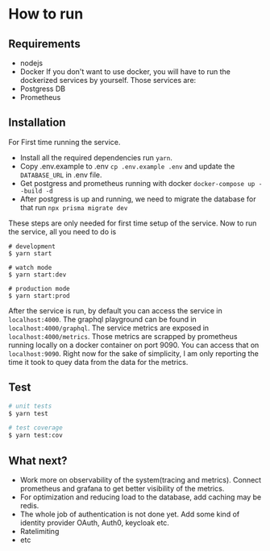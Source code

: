 # How to run

## Requirements

- nodejs
- Docker
  If you don't want to use docker, you will have to run the dockerized services by yourself. Those services are:
- Postgress DB
- Prometheus

## Installation

For First time running the service.

- Install all the required dependencies run `yarn`.
- Copy .env.example to .env `cp .env.example .env` and update the `DATABASE_URL` in .env file.
- Get postgress and prometheus running with docker `docker-compose up --build -d`
- After postgress is up and running, we need to migrate the database for that run `npx prisma migrate dev`

These steps are only needed for first time setup of the service.
Now to run the service, all you need to do is

```
# development
$ yarn start

# watch mode
$ yarn start:dev

# production mode
$ yarn start:prod
```

After the service is run, by default you can access the service in `localhost:4000`.
The graphql playground can be found in `localhost:4000/graphql`.
The service metrics are exposed in `localhost:4000/metrics`. Those metrics are scrapped by prometheus running locally on a docker container on port 9090. You can access that on `localhost:9090`.
Right now for the sake of simplicity, I am only reporting the time it took to quey data from the data for the metrics.

## Test

```bash
# unit tests
$ yarn test

# test coverage
$ yarn test:cov
```

## What next?

- Work more on observability of the system(tracing and metrics). Connect prometheus and grafana to get better visibility of the metrics.
- For optimization and reducing load to the database, add caching may be redis.
- The whole job of authentication is not done yet. Add some kind of identity provider OAuth, Auth0, keycloak etc.
- Ratelimiting
- etc
